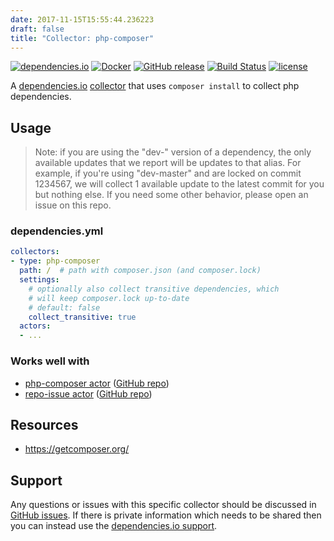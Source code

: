 ```yaml
---
date: 2017-11-15T15:55:44.236223
draft: false
title: "Collector: php-composer"
---
```



[![dependencies.io](https://img.shields.io/badge/dependencies.io-collector-3DA4E9.svg)](https://www.dependencies.io/docs/collectors/)
[![Docker](https://img.shields.io/badge/dockerhub-collector--php--composer-22B8EB.svg)](https://hub.docker.com/r/dependencies/collector-php-composer/)
[![GitHub release](https://img.shields.io/github/release/dependencies-io/collector-php-composer.svg)](https://github.com/dependencies-io/collector-php-composer/releases)
[![Build Status](https://travis-ci.org/dependencies-io/collector-php-composer.svg?branch=master)](https://travis-ci.org/dependencies-io/collector-php-composer)
[![license](https://img.shields.io/github/license/dependencies-io/collector-php-composer.svg)](https://github.com/dependencies-io/collector-php-composer/blob/master/LICENSE)

A [dependencies.io](https://www.dependencies.io)
[collector](https://www.dependencies.io/docs/collectors/)
that uses `composer install` to collect php dependencies.

## Usage

> Note: if you are using the "dev-" version of a dependency, the only available
updates that we report will be updates to that alias. For example, if you're using
"dev-master" and are locked on commit 1234567, we will collect 1 available update
to the latest commit for you but nothing else. If you need some other behavior,
please open an issue on this repo.

### dependencies.yml

```yaml
collectors:
- type: php-composer
  path: /  # path with composer.json (and composer.lock)
  settings:
    # optionally also collect transitive dependencies, which
    # will keep composer.lock up-to-date
    # default: false
    collect_transitive: true
  actors:
  - ...
```

### Works well with

- [php-composer actor](https://www.dependencies.io/docs/actors/php-composer/) ([GitHub repo](https://github.com/dependencies-io/actor-php-composer/))
- [repo-issue actor](https://www.dependencies.io/docs/actors/repo-issue/) ([GitHub repo](https://github.com/dependencies-io/actor-repo-issue/))


## Resources

- https://getcomposer.org/

## Support

Any questions or issues with this specific collector should be discussed in [GitHub
issues](https://github.com/dependencies-io/collector-php-composer/issues). If there is
private information which needs to be shared then you can instead use the
[dependencies.io support](https://app.dependencies.io/support).
